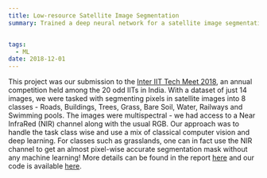 ```yaml
---
title: Low-resource Satellite Image Segmentation
summary: Trained a deep neural network for a satellite image segmentation task with just 14 images!


tags:
  - ML
date: 2018-12-01
---
```


This project was our submission to the [Inter IIT Tech Meet 2018](https://www.iitb.ac.in/en/event/7th-inter-iit-tech-meet),
an annual competition held among the 20 odd IITs in India. With a dataset of just 14 images, we were tasked with segmenting
pixels in satellite images into 8 classes - Roads, Buildings, Trees, Grass, Bare Soil, Water, Railways and Swimming
pools. The images were multispectral - we had access to a Near InfraRed (NIR) channel along with the usual RGB. Our approach
was to handle the task class wise and use a mix of classical computer vision and deep learning. For classes such as 
grasslands, one can in fact use the NIR channel to get an almost pixel-wise accurate segmentation mask without any machine learning!
More details can be found in the report [here](https://github.com/iitmcvg/eye-in-the-sky/blob/master/InterIIT_2018-IITM.pdf) and our
code is available [here](https://github.com/iitmcvg/eye-in-the-sky). 
